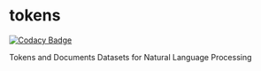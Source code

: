 # tokens

[![Codacy Badge](https://api.codacy.com/project/badge/Grade/1afa00d5a82544a7bf2847d5609cc1a6)](https://app.codacy.com/manual/racherb/tokens?utm_source=github.com&utm_medium=referral&utm_content=racherb/tokens&utm_campaign=Badge_Grade_Dashboard)

Tokens and Documents Datasets for Natural Language Processing
